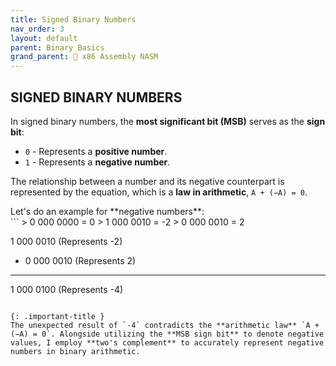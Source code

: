 ```yaml
---
title: Signed Binary Numbers
nav_order: 3
layout: default
parent: Binary Basics
grand_parent: 🔲 x86 Assembly NASM
---
```


## **SIGNED BINARY NUMBERS**

In signed binary numbers, the **most significant bit (MSB)** serves as the **sign bit**:

- `0` - Represents a **positive number**.
- `1` - Represents a **negative number**.

The relationship between a number and its negative counterpart is represented by the equation, which is a **law in arithmetic**, `A + (−A) = 0`.

<div class="code-example" markdown="1">
Let's do an example for **negative numbers**:
</div>
```
> 0 000 0000 = 0
> 1 000 0010 = -2
> 0 000 0010 = 2

  1 000 0010 (Represents -2)
+ 0 000 0010 (Represents 2)
------------
  1 000 0100 (Represents -4)
```

{: .important-title }
The unexpected result of `-4` contradicts the **arithmetic law** `A + (−A) = 0`. Alongside utilizing the **MSB sign bit** to denote negative values, I employ **two's complement** to accurately represent negative numbers in binary arithmetic.